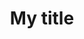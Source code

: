 ---
title: "My title"
layout: splash
excerpt: "This post should ~ "
permalink: /
header:
    overlay_image: /assets/images/header-image.jpg
    overlay_filter: 0.5
---